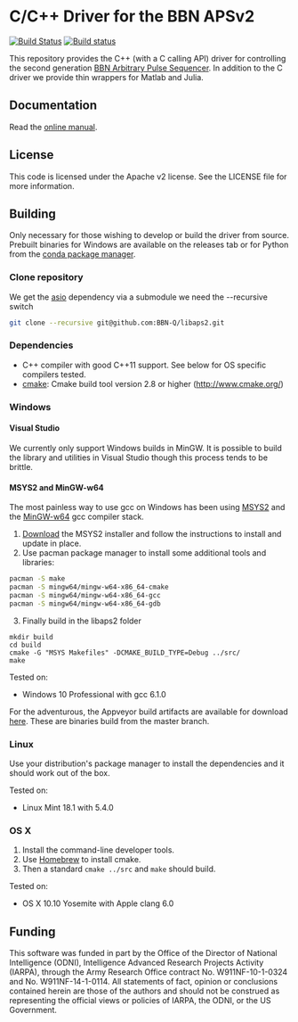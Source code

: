 C/C++ Driver for the BBN APSv2
===============================
[![Build Status](https://travis-ci.com/BBN-Q/libaps2.svg?branch=master)](https://travis-ci.com/BBN-Q/libaps2)
[![Build status](https://ci.appveyor.com/api/projects/status/lac52m1815be9a19?svg=true)](https://ci.appveyor.com/project/matthewware/libaps2)

This repository provides the C++ (with a C calling API) driver for controlling the second generation [BBN Arbitrary Pulse Sequencer](https://www.raytheon.com/sites/default/files/capabilities/rtnwcm/groups/public/documents/content/aps-datasheet.pdf).  In addition to the C driver we provide thin wrappers for Matlab and Julia.  

Documentation
-------------
Read the [online manual](http://libaps2.readthedocs.io/).

License
-------------
This code is licensed under the Apache v2 license.  See the LICENSE file for more information.

Building
------------
Only necessary for those wishing to develop or build the driver from source.
Prebuilt binaries for Windows are available on the releases tab or for Python
from the [conda package manager](https://anaconda.org/BBN-Q/libaps2).

### Clone repository
We get the [asio](http://think-async.com/Asio) dependency via a submodule we need the --recursive switch

  ```bash
  git clone --recursive git@github.com:BBN-Q/libaps2.git
  ```

### Dependencies

* C++ compiler with good C++11 support. See below for OS specific compilers tested.
* [cmake](http://www.cmake.org/): Cmake build tool version 2.8 or higher (http://www.cmake.org/)

### Windows

#### Visual Studio

We currently only support Windows builds in MinGW.  It is possible to build the library and utilities in Visual Studio though this process tends to be brittle.

#### MSYS2 and MinGW-w64

The most painless way to use gcc on Windows has been using
[MSYS2](http://sourceforge.net/projects/msys2/) and the
[MinGW-w64](http://mingw-w64.sourceforge.net/) gcc compiler stack.

1. [Download](http://msys2.github.io/) the MSYS2 installer and follow the instructions to install and update in place.
2. Use pacman package manager to install some additional tools and libraries:

  ```bash
  pacman -S make
  pacman -S mingw64/mingw-w64-x86_64-cmake
  pacman -S mingw64/mingw-w64-x86_64-gcc
  pacman -S mingw64/mingw-w64-x86_64-gdb
  ```
3. Finally build in the libaps2 folder

  ```
  mkdir build
  cd build
  cmake -G "MSYS Makefiles" -DCMAKE_BUILD_TYPE=Debug ../src/
  make
  ```

Tested on:
* Windows 10 Professional with gcc 6.1.0

For the adventurous, the Appveyor build artifacts are available for download
 [here](https://ci.appveyor.com/api/projects/matthewware/libaps2/artifacts/build/Release.zip).  These are binaries build from the master branch.

### Linux
Use your distribution's package manager to install the dependencies and it should work out of the box.

Tested on:
* Linux Mint 18.1 with 5.4.0

### OS X
1. Install the command-line developer tools.
2. Use [Homebrew](http://brew.sh/) to install cmake.
3. Then a standard ``cmake ../src`` and ``make`` should build.

Tested on:
* OS X 10.10 Yosemite with Apple clang 6.0

## Funding

This software was funded in part by the Office of the Director of National
Intelligence (ODNI), Intelligence Advanced Research Projects Activity (IARPA),
through the Army Research Office contract No. W911NF-10-1-0324 and No.
W911NF-14-1-0114. All statements of fact, opinion or conclusions contained
herein are those of the authors and should not be construed as representing the
official views or policies of IARPA, the ODNI, or the US Government.
